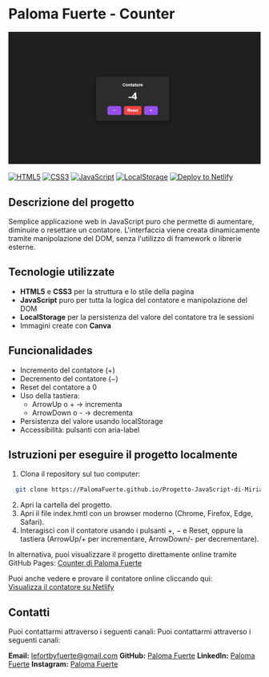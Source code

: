 # Paloma Fuerte - Counter

![Homepage Screenshot](assets/img/miniatura.png)

[![HTML5](https://img.shields.io/badge/HTML5-%23E34F26?style=flat&logo=html5&logoColor=white)](https://developer.mozilla.org/en-US/docs/Web/HTML)
[![CSS3](https://img.shields.io/badge/CSS3-%231572B6?style=flat&logo=css3&logoColor=white)](https://developer.mozilla.org/en-US/docs/Web/CSS)
[![JavaScript](https://img.shields.io/badge/JavaScript-%23F7DF1E?style=flat&logo=javascript&logoColor=black)](https://developer.mozilla.org/en-US/docs/Web/JavaScript)
[![LocalStorage](https://img.shields.io/badge/LocalStorage-%2300A1F1?style=flat&logo=html5&logoColor=white)](https://developer.mozilla.org/en-US/docs/Web/API/Window/localStorage)
[![Deploy to Netlify](https://img.shields.io/badge/Deploy%20to-Netlify-00C7B7?style=flat&logo=netlify&logoColor=white)](https://progetto-javascript-di-paloma-fuerte.netlify.app)

## Descrizione del progetto

Semplice applicazione web in JavaScript puro che permette di aumentare, diminuire o resettare un contatore. L'interfaccia viene creata dinamicamente tramite manipolazione del DOM, senza l'utilizzo di framework o librerie esterne.

## Tecnologie utilizzate

- **HTML5** e **CSS3** per la struttura e lo stile della pagina
- **JavaScript** puro per tutta la logica del contatore e manipolazione del DOM
- **LocalStorage** per la persistenza del valore del contatore tra le sessioni
- Immagini create con **Canva**

## Funcionalidades

- Incremento del contatore (+)
- Decremento del contatore (−)
- Reset del contatore a 0
- Uso della tastiera:
  - ArrowUp o + → incrementa
  - ArrowDown o - → decrementa
- Persistenza del valore usando localStorage
- Accessibilità: pulsanti con aria-label

## Istruzioni per eseguire il progetto localmente

1. Clona il repository sul tuo computer:

```bash
  git clone https://PalomaFuerte.github.io/Progetto-JavaScript-di-Miriam-Paloma-Fuerte-Contreras/.git
```

2. Apri la cartella del progetto.
3. Apri il file index.hmtl con un browser moderno (Chrome, Firefox, Edge, Safari).
4. Interagisci con il contatore usando i pulsanti +, − e Reset, oppure la tastiera (ArrowUp/+ per incrementare, ArrowDown/- per decrementare).

In alternativa, puoi visualizzare il progetto direttamente online tramite GitHub Pages:
[Counter di Paloma Fuerte](https://PalomaFuerte.github.io/Progetto-JavaScript-di-Miriam-Paloma-Fuerte-Contreras/)

Puoi anche vedere e provare il contatore online cliccando qui:  
[Visualizza il contatore su Netlify](https://progetto-javascript-di-paloma-fuerte.netlify.app/)

## Contatti

Puoi contattarmi attraverso i seguenti canali:
Puoi contattarmi attraverso i seguenti canali:

**Email:** lefortbyfuerte@gmail.com
**GitHub:** [Paloma Fuerte](https://github.com/PalomaFuerte)
**LinkedIn:** [Paloma Fuerte](https://www.linkedin.com/in/paloma-fuerte-073160242/)
**Instagram:** [Paloma Fuerte](https://www.instagram.com/fuertepaloma)
